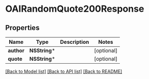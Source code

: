 # OAIRandomQuote200Response

## Properties
Name | Type | Description | Notes
------------ | ------------- | ------------- | -------------
**author** | **NSString*** |  | [optional] 
**quote** | **NSString*** |  | [optional] 

[[Back to Model list]](../README.md#documentation-for-models) [[Back to API list]](../README.md#documentation-for-api-endpoints) [[Back to README]](../README.md)


